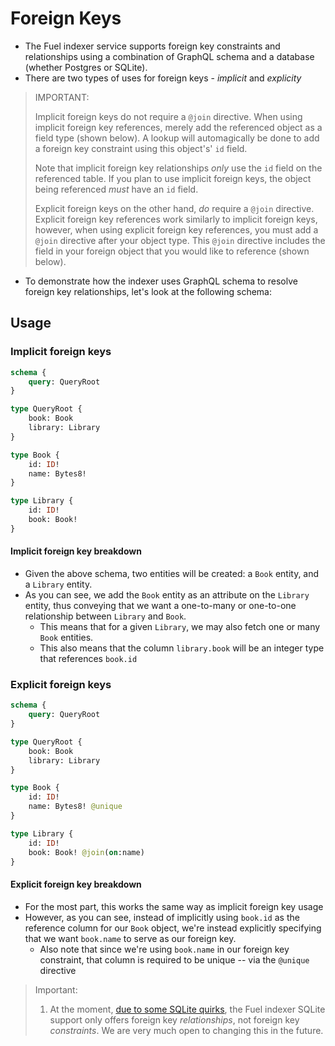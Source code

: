 # Foreign Keys

- The Fuel indexer service supports foreign key constraints and relationships using a combination of GraphQL schema and a database (whether Postgres or SQLite).
- There are two types of uses for foreign keys - _implicit_ and _explicity_

> IMPORTANT:
>
> Implicit foreign keys do not require a `@join` directive. When using implicit foreign key references, merely add the referenced object as a field type (shown below). A lookup will automagically be done to add a foreign key constraint using this object's' `id` field.
>
> Note that implicit foreign key relationships _only_ use the `id` field on the referenced table. If you plan to use implicit foreign keys, the object being referenced _must_ have an `id` field.
>
> Explicit foreign keys on the other hand, _do_ require a `@join` directive. Explicit foreign key references work similarly to implicit foreign keys, however, when using explicit
foreign key references, you must add a `@join` directive after your object type. This `@join` directive includes the field in your foreign object that you would like to reference (shown below).

- To demonstrate how the indexer uses GraphQL schema to resolve foreign key relationships, let's look at the following schema:

## Usage

### Implicit foreign keys

```graphql
schema {
    query: QueryRoot
}

type QueryRoot {
    book: Book
    library: Library
}

type Book {
    id: ID!
    name: Bytes8!
}

type Library {
    id: ID!
    book: Book!
}
```

#### Implicit foreign key breakdown

- Given the above schema, two entities will be created: a `Book` entity, and a `Library` entity.
- As you can see, we add the `Book` entity as an attribute on the `Library` entity, thus conveying that we want a one-to-many or one-to-one relationship between `Library` and `Book`.
  - This means that for a given `Library`, we may also fetch one or many `Book` entities.
  - This also means that the column `library.book` will be an integer type that references `book.id`


### Explicit foreign keys

```graphql
schema {
    query: QueryRoot
}

type QueryRoot {
    book: Book
    library: Library
}

type Book {
    id: ID!
    name: Bytes8! @unique
}

type Library {
    id: ID!
    book: Book! @join(on:name)
}
```

#### Explicit foreign key breakdown

- For the most part, this works the same way as implicit foreign key usage
- However, as you can see, instead of implicitly using `book.id` as the reference column for our `Book` object, we're instead explicitly specifying that we want `book.name` to serve as our foreign key.
  - Also note that since we're using `book.name` in our foreign key constraint, that column is required to be unique -- via the `@unique` directive

> Important:
>
> 1. At the moment, [due to some SQLite quirks](https://www.sqlite.org/omitted.html), the Fuel indexer SQLite support only offers foreign key _relationships_, not foreign key _constraints_. We are very much open to changing this in the future.

